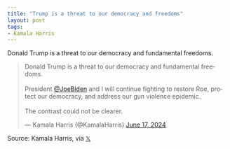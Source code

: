```yaml
---
title: "Trump is a threat to our democracy and freedoms"
layout: post
tags:
- Kamala Harris
---
```


Donald Trump is a threat to our democracy and fundamental freedoms.

<blockquote class="twitter-tweet"><p lang="en" dir="ltr">Donald Trump is a threat to our democracy and fundamental freedoms. <br><br>President <a href="https://twitter.com/JoeBiden?ref_src=twsrc%5Etfw">@JoeBiden</a> and I will continue fighting to restore Roe, protect our democracy, and address our gun violence epidemic. <br><br>The contrast could not be clearer.</p>&mdash; Kamala Harris (@KamalaHarris) <a href="https://twitter.com/KamalaHarris/status/1802776981483683966?ref_src=twsrc%5Etfw">June 17, 2024</a></blockquote> <script async src="https://platform.twitter.com/widgets.js" charset="utf-8"></script>

Source: Kamala Harris, via [𝕏](https://x.com)
